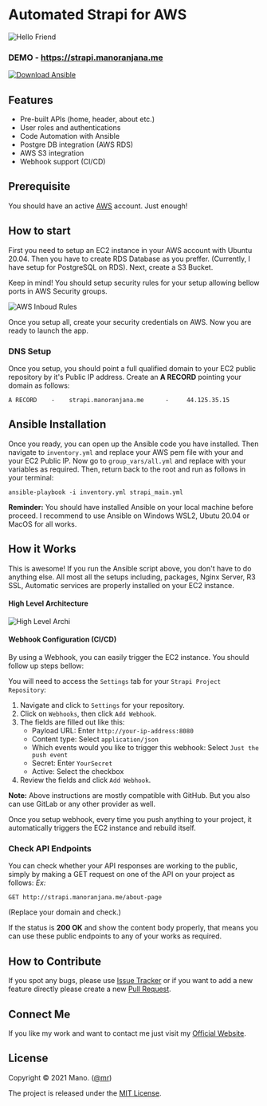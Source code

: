  # Automated Strapi for AWS

![Hello Friend](https://res.cloudinary.com/manoranjana-me/image/upload/v1615094975/Strapi-Gatsby%20Project/main_wvtwe0.jpg?raw=true)

### DEMO - https://strapi.manoranjana.me

<a href="https://bit.ly/3boHtcQ" target="_blank"><img src="https://res.cloudinary.com/manoranjana-me/image/upload/v1615094785/Strapi-Gatsby%20Project/button_ansible-code_kzngua.png" alt="Download Ansible" ></a>

## Features

- Pre-built APIs (home, header, about etc.)
- User roles and authentications
- Code Automation with Ansible
- Postgre DB integration (AWS RDS)
- AWS S3 integration
- Webhook support (CI/CD)

## Prerequisite
You should have an active [AWS](https://aws.amazon.com/) account. Just enough!

## How to start

First you need to setup an EC2 instance in your AWS account with Ubuntu 20.04. Then you have to create RDS Database as you preffer. (Currently, I have setup for PostgreSQL on RDS). Next, create a S3 Bucket.

Keep in mind!
You should setup security rules for your setup allowing bellow ports in AWS Security groups.

![AWS Inboud Rules](https://res.cloudinary.com/manoranjana-me/image/upload/v1615099310/Strapi-Gatsby%20Project/inboud_rules_ywmxnk.jpg)
 
Once you setup all, create your security credentials on AWS. Now you are ready to launch the app.

### DNS Setup
Once you setup, you should point a full qualified domain to your EC2 public repository by it's Public IP address.
Create an **A RECORD** pointing your domain as follows:

    A RECORD    -    strapi.manoranjana.me      -     44.125.35.15

## Ansible Installation
Once you ready, you can open up the Ansible code you have installed. 
Then navigate to `inventory.yml` and replace your AWS pem file with your and your EC2 Public IP. Now go to `group_vars/all.yml` and replace with your variables as required. Then, return back to the root  and run as follows in your terminal:

    ansible-playbook -i inventory.yml strapi_main.yml

**Reminder:** You should have installed Ansible on your local machine before proceed. I recommend to use Ansible on Windows WSL2, Ubutu 20.04 or MacOS for all works.

## How it Works

This is awesome! 
If you run the Ansible script above, you don't have to do anything else. 
All most all the setups including, packages, Nginx Server, R3 SSL, Automatic services are properly installed on your EC2 instance. 

#### High Level Architecture
![High Level Archi](https://res.cloudinary.com/manoranjana-me/image/upload/v1615094192/Strapi-Gatsby%20Project/simple-architecure_ooiejd.png)


#### Webhook Configuration (CI/CD)
By using a Webhook, you can easily trigger the EC2 instance. You should follow up steps bellow:

You will need to access the  `Settings`  tab for your  `Strapi Project Repository`:

1.  Navigate and click to  `Settings`  for your repository.
2.  Click on  `Webhooks`, then click  `Add Webhook`.
3.  The fields are filled out like this:
    -   Payload URL: Enter  `http://your-ip-address:8080`
    -   Content type: Select  `application/json`
    -   Which events would you like to trigger this webhook: Select  `Just the push event`
    -   Secret: Enter  `YourSecret`
    -   Active: Select the checkbox
4.  Review the fields and click  `Add Webhook`.

**Note:** Above instructions are mostly compatible with GitHub. But you also can use GitLab or any other provider as well.

Once you setup webhook, every time you push anything to your project, it automatically triggers the EC2 instance and rebuild itself.
### Check API Endpoints
You can check whether your API responses are working to the public, simply by making a GET request on one of the API on your project as follows: 
*Ex:*

    GET http://strapi.manoranjana.me/about-page
(Replace your domain and check.)

If the status is **200 OK** and show the content body properly, that means you can use these public endpoints to any of your works as required.

## How to Contribute

If you spot any bugs, please use [Issue Tracker](https://github.com/mrghonline/strapi_prod) or if you want to add a new feature directly please create a new [Pull Request](https://github.com/mrghonline/strapi_prod/pulls).

## Connect Me

If you like my work and want to contact me just visit my [Official Website](https://manoranjana.me/).


## License

Copyright © 2021 Mano. ([@mr](https://manoranjana.me))

The project is released under the [MIT License](https://opensource.org/licenses/MIT).
